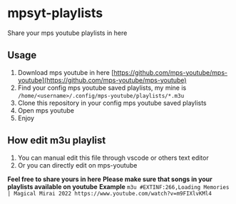 # mpsyt-playlists
Share your mps youtube playlists in here

## Usage
1. Download mps youtube in here [https://github.com/mps-youtube/mps-youtube](https://github.com/mps-youtube/mps-youtube)
2. Find your config mps youtube saved playlists, my mine is ``/home/<username>/.config/mps-youtube/playlists/*.m3u``
3. Clone this repository in your config mps youtube saved playlists
4. Open mps youtube
5. Enjoy

## How edit m3u playlist
1. You can manual edit this file through vscode or others text editor
2. Or you can directly edit on mps-youtube

**Feel free to share yours in here**
**Please make sure that songs in your playlists available on youtube**
**Example**
``m3u
#EXTINF:266,Loading Memories | Magical Mirai 2022
https://www.youtube.com/watch?v=m9FIXlvKMl4
``
